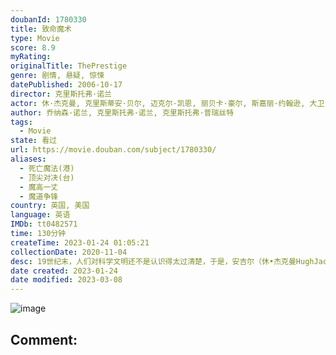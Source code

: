 ```yaml
---
doubanId: 1780330
title: 致命魔术
type: Movie
score: 8.9
myRating: 
originalTitle: ThePrestige
genre: 剧情, 悬疑, 惊悚
datePublished: 2006-10-17
director: 克里斯托弗·诺兰
actor: 休·杰克曼, 克里斯蒂安·贝尔, 迈克尔·凯恩, 丽贝卡·豪尔, 斯嘉丽·约翰逊, 大卫·鲍伊, 安迪·瑟金斯, 派珀·佩拉博, 萨曼塔·马霍林, 丹尼尔·戴维斯, 吉姆·皮多克, 克里斯托弗·尼姆, 马克·瑞安, 罗杰·里斯, 杰米·哈里斯, 罗恩·帕金斯, 瑞奇·杰, 安东尼·德·马克, 冀朝理, 威廉姆·摩根·谢泼德, 罗伯特·阿伯加斯特, 加里·西弗斯
author: 乔纳森·诺兰, 克里斯托弗·诺兰, 克里斯托弗·普瑞丝特
tags:
  - Movie
state: 看过
url: https://movie.douban.com/subject/1780330/
aliases:
  - 死亡魔法(港)
  - 顶尖对决(台)
  - 魔高一丈
  - 魔道争锋
country: 英国, 美国
language: 英语
IMDb: tt0482571
time: 130分钟
createTime: 2023-01-24 01:05:21
collectionDate: 2020-11-04
desc: 19世纪末，人们对科学文明还不是认识得太过清楚，于是，安吉尔（休•杰克曼HughJackman饰）和伯登（克里斯蒂安•贝尔ChristianBale饰）的魔术，成为了伦敦城内的神奇人物。安吉尔出身...
date created: 2023-01-24
date modified: 2023-03-08
---
```


![image](p480383375.jpg)

Comment:
---
